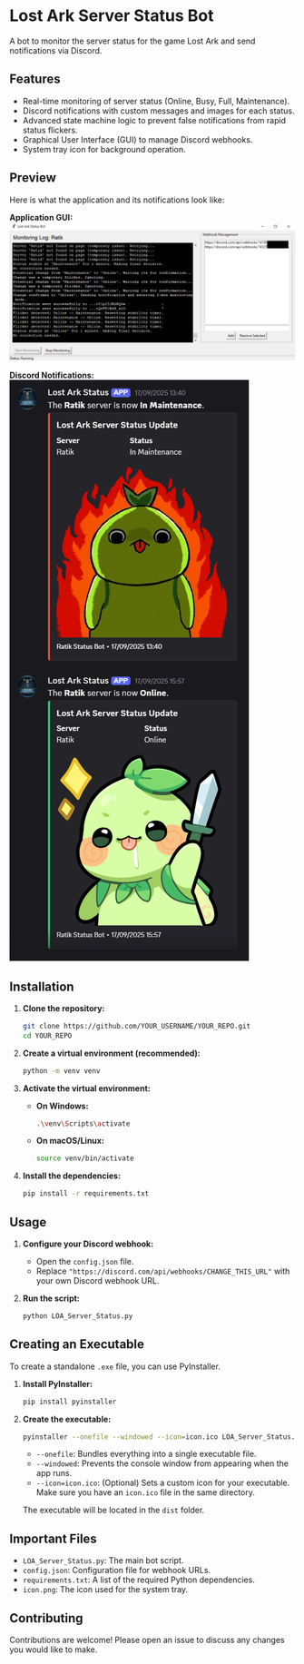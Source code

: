 # Lost Ark Server Status Bot

A bot to monitor the server status for the game Lost Ark and send notifications via Discord.

## Features

*   Real-time monitoring of server status (Online, Busy, Full, Maintenance).
*   Discord notifications with custom messages and images for each status.
*   Advanced state machine logic to prevent false notifications from rapid status flickers.
*   Graphical User Interface (GUI) to manage Discord webhooks.
*   System tray icon for background operation.


## Preview

Here is what the application and its notifications look like:

**Application GUI:**
![Application GUI](./screenshots/gui_screenshot.png)

**Discord Notifications:**
![Discord Notifications](./screenshots/discord_notifications.png)

## Installation

1.  **Clone the repository:**
    ```bash
    git clone https://github.com/YOUR_USERNAME/YOUR_REPO.git
    cd YOUR_REPO
    ```

2.  **Create a virtual environment (recommended):**
    ```bash
    python -m venv venv
    ```

3.  **Activate the virtual environment:**
    *   **On Windows:**
        ```bash
        .\venv\Scripts\activate
        ```
    *   **On macOS/Linux:**
        ```bash
        source venv/bin/activate
        ```

4.  **Install the dependencies:**
    ```bash
    pip install -r requirements.txt
    ```

## Usage

1.  **Configure your Discord webhook:**
    *   Open the `config.json` file.
    *   Replace `"https://discord.com/api/webhooks/CHANGE_THIS_URL"` with your own Discord webhook URL.

2.  **Run the script:**
    ```bash
    python LOA_Server_Status.py
    ```

## Creating an Executable

To create a standalone `.exe` file, you can use PyInstaller.

1.  **Install PyInstaller:**
    ```bash
    pip install pyinstaller
    ```

2.  **Create the executable:**
    ```bash
    pyinstaller --onefile --windowed --icon=icon.ico LOA_Server_Status.py
    ```
    *   `--onefile`: Bundles everything into a single executable file.
    *   `--windowed`: Prevents the console window from appearing when the app runs.
    *   `--icon=icon.ico`: (Optional) Sets a custom icon for your executable. Make sure you have an `icon.ico` file in the same directory.

    The executable will be located in the `dist` folder.

## Important Files

*   `LOA_Server_Status.py`: The main bot script.
*   `config.json`: Configuration file for webhook URLs.
*   `requirements.txt`: A list of the required Python dependencies.
*   `icon.png`: The icon used for the system tray.

## Contributing

Contributions are welcome! Please open an issue to discuss any changes you would like to make.
